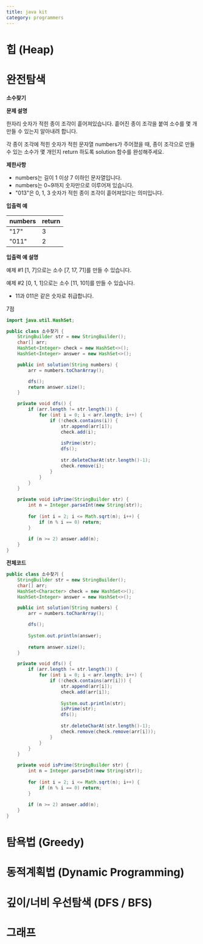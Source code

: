 ```yaml
---
title: java kit
category: programmers
---
```


# 힙 (Heap)

# 완전탐색

**소수찾기**

**문제 설명**

한자리 숫자가 적힌 종이 조각이 흩어져있습니다. 흩어진 종이 조각을 붙여 소수를 몇 개 만들 수 있는지 알아내려 합니다.

각 종이 조각에 적힌 숫자가 적힌 문자열 numbers가 주어졌을 때, 종이 조각으로 만들 수 있는 소수가 몇 개인지 return 하도록 solution 함수를 완성해주세요.

**제한사항**

- numbers는 길이 1 이상 7 이하인 문자열입니다.
- numbers는 0~9까지 숫자만으로 이루어져 있습니다.
- "013"은 0, 1, 3 숫자가 적힌 종이 조각이 흩어져있다는 의미입니다.

**입출력 예**

| numbers | return |
| ------- | ------ |
| "17"    | 3      |
| "011"   | 2      |

**입출력 예 설명**

예제 #1
[1, 7]으로는 소수 [7, 17, 71]를 만들 수 있습니다.

예제 #2
[0, 1, 1]으로는 소수 [11, 101]를 만들 수 있습니다.

- 11과 011은 같은 숫자로 취급합니다.

7점

```java
import java.util.HashSet;

public class 소수찾기 {
	StringBuilder str = new StringBuilder();
	char[] arr;
	HashSet<Integer> check = new HashSet<>();
	HashSet<Integer> answer = new HashSet<>();

	public int solution(String numbers) {
		arr = numbers.toCharArray();

		dfs();
		return answer.size();
	}

	private void dfs() {
		if (arr.length != str.length()) {
			for (int i = 0; i < arr.length; i++) {
				if (!check.contains(i)) {
					str.append(arr[i]);
					check.add(i);
					
					isPrime(str);
					dfs();
					
					str.deleteCharAt(str.length()-1);
					check.remove(i);
				}
			}
		} 
	}

	private void isPrime(StringBuilder str) {
		int n = Integer.parseInt(new String(str));
		
		for (int i = 2; i <= Math.sqrt(n); i++) {
			if (n % i == 0) return;
		}
		
		if (n >= 2) answer.add(n);
	}
}
```





**전체코드**

```java
public class 소수찾기 {
	StringBuilder str = new StringBuilder();
	char[] arr;
	HashSet<Character> check = new HashSet<>();
	HashSet<Integer> answer = new HashSet<>();

	public int solution(String numbers) {
		arr = numbers.toCharArray();

		dfs();
		
		System.out.println(answer);
		
		return answer.size();
	}

	private void dfs() {
		if (arr.length != str.length()) {
			for (int i = 0; i < arr.length; i++) {
				if (!check.contains(arr[i])) {
					str.append(arr[i]);
					check.add(arr[i]);
					
					System.out.println(str);
					isPrime(str);
					dfs();
					
					str.deleteCharAt(str.length()-1);
					check.remove(check.remove(arr[i]));
				}
			}
		} 
	}

	private void isPrime(StringBuilder str) {
		int n = Integer.parseInt(new String(str));
		
		for (int i = 2; i <= Math.sqrt(n); i++) {
			if (n % i == 0) return;
		}
		
		if (n >= 2) answer.add(n);
	}
}
```



# 탐욕법 (Greedy)

# 동적계획법 (Dynamic Programming)

# 깊이/너비 우선탐색 (DFS / BFS)

# 그래프

